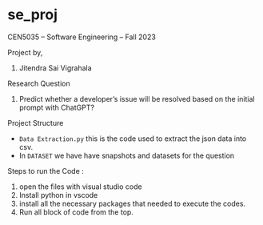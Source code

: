 # se_proj
CEN5035 – Software Engineering – Fall 2023

Project by,

1. Jitendra Sai Vigrahala


Research Question



1. Predict whether a developer’s issue will be resolved based on the initial prompt with ChatGPT?


Project Structure
- `Data Extraction.py` this is the code used to extract the json data into csv.
- In `DATASET` we have have snapshots and datasets for the question



Steps to run the Code :

1) open the files with visual studio code
2) Install python in vscode
3) install all the necessary packages that needed to execute the codes.
4) Run all block of code from the top.



